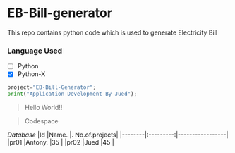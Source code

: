 # EB-Bill-generator
This repo contains python code which is used to generate Electricity Bill

### Language Used

- [ ] Python
- [x] Python-X

```py
project="EB-Bill-Generator";
print("Application Development By Jued");


```

> Hello World!!

>Codespace


*Database*
|Id      |Name.    |.  No.of.projects|
|--------|:---------:|-----------------|
|pr01    |Antony. |35               |
|pr02    |Jued     |45               |